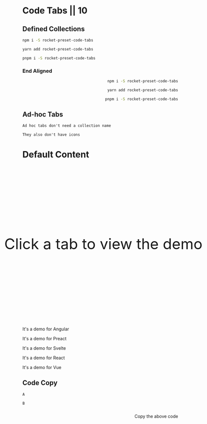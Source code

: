 # Code Tabs || 10

<style>
#b-copy {
  display: flex;
  min-height: 40px;
  justify-content: end;
  align-items: center;
}

#demos {
  --code-tabs-min-height: 505px;
}

#demos #default-tab {
  display: grid;
  grid-template-columns: min-content max-content;
  justify-content: center;
  height: var(--code-tabs-min-height);
  gap: 20px;
  align-items: center;
}

#demos #default-tab svg {
  fill: currentColor;
  width: 100px;
  transform: rotate(30deg);
}

#demos #default-tab p {
  font-size: 48px;
}

</style>

<script type="module">
  const copy = document.getElementById('b-copy');
  copy.host = document.getElementById('elsewhere');
</script>

## Defined Collections

<code-tabs collection="package-managers" default-tab="npm">

  ```bash tab npm
  npm i -S rocket-preset-code-tabs
  ```

  ```bash tab yarn
  yarn add rocket-preset-code-tabs
  ```

  ```bash tab pnpm
  pnpm i -S rocket-preset-code-tabs
  ```

</code-tabs>

### End Aligned

<code-tabs collection="package-managers" default-tab="npm" align="end">

  ```bash tab npm
  npm i -S rocket-preset-code-tabs
  ```

  ```bash tab yarn
  yarn add rocket-preset-code-tabs
  ```

  ```bash tab pnpm
  pnpm i -S rocket-preset-code-tabs
  ```

</code-tabs>

## Ad-hoc Tabs

<code-tabs default-tab="ad-hoc.md">

  ```md tab ad-hoc.md
  Ad hoc tabs don't need a collection name
  ```

  ```md tab no-icon.md
  They also don't have icons
  ```

</code-tabs>

# Default Content

<code-tabs id="demos" collection="frameworks">
  <article id="default-tab" slot="default">
    <svg xmlns="http://www.w3.org/2000/svg" viewBox="0 0 39.794 39.794">
      <path d="M32.901 39.794a3.32 3.32 0 01-1.933-.604L10.182 24.344l-6.001 6a.998.998 0 01-1.703-.622L.004 1.086A1 1 0 011.086.004l28.638 2.475a1 1 0 01.622 1.703l-6 6 14.847 20.786c.926 1.297.769 3.197-.359 4.325l-3.539 3.539c-.637.635-1.516.962-2.394.962zM10.075 22.038c.202 0 .406.061.581.186l21.475 15.339c.499.357 1.315.288 1.748-.146l3.539-3.539c.433-.434.501-1.25.146-1.749l-15.34-21.474a1 1 0 01.107-1.288l5.081-5.081L2.098 2.098l2.188 25.314 5.081-5.081a.999.999 0 01.708-.293z"/>
    </svg>
    <p>Click a tab to view the demo</p>
  </article>
  <code-tab no-copy
        data-id="angular"
        data-label="Angular"
        data-icon-href="{{ '/_assets/_static/brand-logos/angular.svg' | asset | url }}">
    <p>It's a demo for Angular</p>
  </code-tab>
  <code-tab no-copy
        data-id="preact"
        data-label="Preact"
        data-icon-href="{{ '/_assets/_static/brand-logos/preact.svg' | asset | url }}">
    <p>It's a demo for Preact</p>
  </code-tab>
  <code-tab no-copy
        data-id="svelte"
        data-label="Svelte"
        data-icon-href="{{ '/_assets/_static/brand-logos/svelte.svg' | asset | url }}">
    <p>It's a demo for Svelte</p>
  </code-tab>
  <code-tab no-copy
        data-id="react"
        data-label="React"
        data-icon-href="{{ '/_assets/_static/brand-logos/react.svg' | asset | url }}">
    <p>It's a demo for React</p>
  </code-tab>
  <code-tab no-copy
        data-id="vue"
        data-label="Vue"
        data-icon-href="{{ '/_assets/_static/brand-logos/vue.svg' | asset | url }}">
    <p>It's a demo for Vue</p>
  </code-tab>
</code-tabs>


## Code Copy

```html copy
A
```

<div id="elsewhere">

```html
B
```

</div>
<code-copy id="b-copy">Copy the above code</code-copy>
